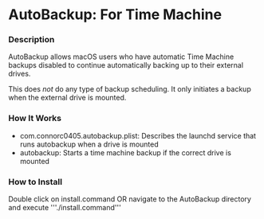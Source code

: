 # AutoBackup: For Time Machine

### Description
AutoBackup allows macOS users who have automatic Time Machine backups disabled to continue automatically backing up to their external drives.

This does *not* do any type of backup scheduling.  It only initiates a backup when the external drive is mounted.

### How It Works
- com.connorc0405.autobackup.plist: Describes the launchd service that runs autobackup when a drive is mounted
- autobackup: Starts a time machine backup if the correct drive is mounted

### How to Install

Double click on install.command OR navigate to the AutoBackup directory and execute
'''./install.command'''
